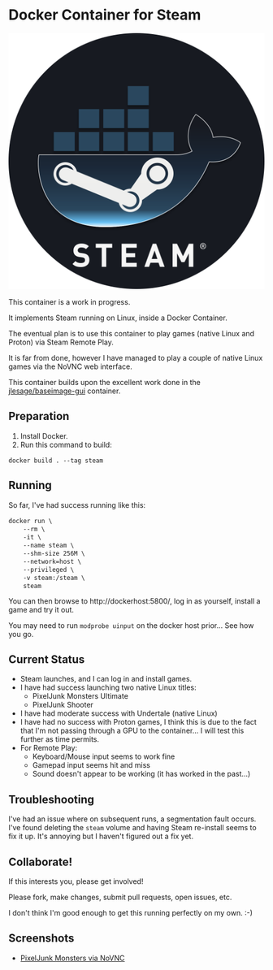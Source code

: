 # Docker Container for Steam

![](../Docker_Original.svg)

This container is a work in progress.

It implements Steam running on Linux, inside a Docker Container.

The eventual plan is to use this container to play games (native Linux and Proton) via Steam Remote Play.

It is far from done, however I have managed to play a couple of native Linux games via the NoVNC web interface.

This container builds upon the excellent work done in the [jlesage/baseimage-gui](https://hub.docker.com/r/jlesage/baseimage-gui) container.

## Preparation

1. Install Docker.
2. Run this command to build:

```
docker build . --tag steam
```

## Running

So far, I've had success running like this:

```
docker run \
    --rm \
    -it \
    --name steam \
    --shm-size 256M \
    --network=host \
    --privileged \
    -v steam:/steam \
    steam
```

You can then browse to http://dockerhost:5800/, log in as yourself, install a game and try it out.

You may need to run `modprobe uinput` on the docker host prior... See how you go.

## Current Status

- Steam launches, and I can log in and install games.
- I have had success launching two native Linux titles:
  - PixelJunk Monsters Ultimate
  - PixelJunk Shooter
- I have had moderate success with Undertale (native Linux)
- I have had no success with Proton games, I think this is due to the fact that I'm not passing through a GPU to the container... I will test this further as time permits.
- For Remote Play:
  - Keyboard/Mouse input seems to work fine
  - Gamepad input seems hit and miss
  - Sound doesn't appear to be working (it has worked in the past...)

## Troubleshooting

I've had an issue where on subsequent runs, a segmentation fault occurs. I've found deleting the `steam` volume and having Steam re-install seems to fix it up. It's annoying but I haven't figured out a fix yet.

## Collaborate!

If this interests you, please get involved!

Please fork, make changes, submit pull requests, open issues, etc.

I don't think I'm good enough to get this running perfectly on my own. :-)

## Screenshots

- [PixelJunk Monsters via NoVNC](https://i.imgur.com/7FVqXm5.mp4)

